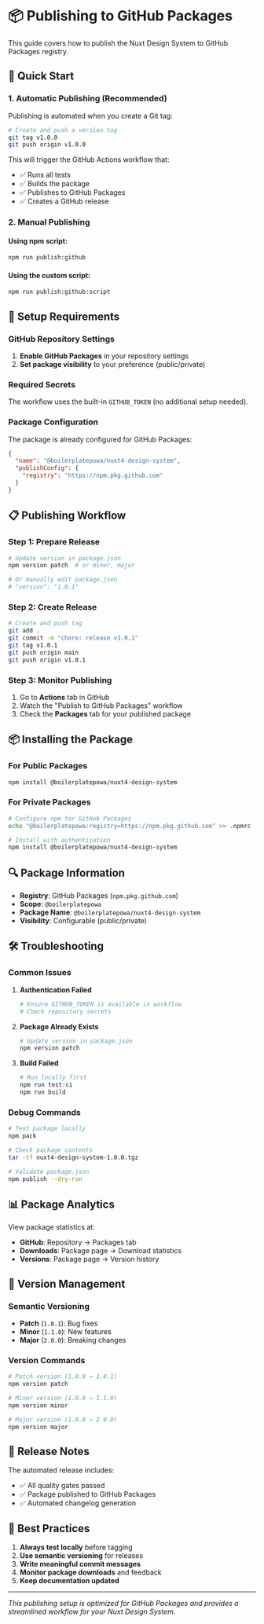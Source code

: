 # 📦 Publishing to GitHub Packages

This guide covers how to publish the Nuxt Design System to GitHub Packages registry.

## 🚀 Quick Start

### 1. **Automatic Publishing (Recommended)**

Publishing is automated when you create a Git tag:

```bash
# Create and push a version tag
git tag v1.0.0
git push origin v1.0.0
```

This will trigger the GitHub Actions workflow that:
- ✅ Runs all tests
- ✅ Builds the package
- ✅ Publishes to GitHub Packages
- ✅ Creates a GitHub release

### 2. **Manual Publishing**

#### Using npm script:
```bash
npm run publish:github
```

#### Using the custom script:
```bash
npm run publish:github:script
```

## 🔧 Setup Requirements

### GitHub Repository Settings

1. **Enable GitHub Packages** in your repository settings
2. **Set package visibility** to your preference (public/private)

### Required Secrets

The workflow uses the built-in `GITHUB_TOKEN` (no additional setup needed).

### Package Configuration

The package is already configured for GitHub Packages:

```json
{
  "name": "@boilerplatepowa/nuxt4-design-system",
  "publishConfig": {
    "registry": "https://npm.pkg.github.com"
  }
}
```

## 📋 Publishing Workflow

### Step 1: Prepare Release

```bash
# Update version in package.json
npm version patch  # or minor, major

# Or manually edit package.json
# "version": "1.0.1"
```

### Step 2: Create Release

```bash
# Create and push tag
git add .
git commit -m "chore: release v1.0.1"
git tag v1.0.1
git push origin main
git push origin v1.0.1
```

### Step 3: Monitor Publishing

1. Go to **Actions** tab in GitHub
2. Watch the "Publish to GitHub Packages" workflow
3. Check the **Packages** tab for your published package

## 📦 Installing the Package

### For Public Packages

```bash
npm install @boilerplatepowa/nuxt4-design-system
```

### For Private Packages

```bash
# Configure npm for GitHub Packages
echo "@boilerplatepowa:registry=https://npm.pkg.github.com" >> .npmrc

# Install with authentication
npm install @boilerplatepowa/nuxt4-design-system
```

## 🔍 Package Information

- **Registry**: GitHub Packages (`npm.pkg.github.com`)
- **Scope**: `@boilerplatepowa`
- **Package Name**: `@boilerplatepowa/nuxt4-design-system`
- **Visibility**: Configurable (public/private)

## 🛠️ Troubleshooting

### Common Issues

1. **Authentication Failed**
   ```bash
   # Ensure GITHUB_TOKEN is available in workflow
   # Check repository secrets
   ```

2. **Package Already Exists**
   ```bash
   # Update version in package.json
   npm version patch
   ```

3. **Build Failed**
   ```bash
   # Run locally first
   npm run test:ci
   npm run build
   ```

### Debug Commands

```bash
# Test package locally
npm pack

# Check package contents
tar -tf nuxt4-design-system-1.0.0.tgz

# Validate package.json
npm publish --dry-run
```

## 📊 Package Analytics

View package statistics at:
- **GitHub**: Repository → Packages tab
- **Downloads**: Package page → Download statistics
- **Versions**: Package page → Version history

## 🔄 Version Management

### Semantic Versioning

- **Patch** (`1.0.1`): Bug fixes
- **Minor** (`1.1.0`): New features
- **Major** (`2.0.0`): Breaking changes

### Version Commands

```bash
# Patch version (1.0.0 → 1.0.1)
npm version patch

# Minor version (1.0.0 → 1.1.0)
npm version minor

# Major version (1.0.0 → 2.0.0)
npm version major
```

## 📝 Release Notes

The automated release includes:
- ✅ All quality gates passed
- ✅ Package published to GitHub Packages
- ✅ Automated changelog generation

## 🎯 Best Practices

1. **Always test locally** before tagging
2. **Use semantic versioning** for releases
3. **Write meaningful commit messages**
4. **Monitor package downloads** and feedback
5. **Keep documentation updated**

---

*This publishing setup is optimized for GitHub Packages and provides a streamlined workflow for your Nuxt Design System.*
